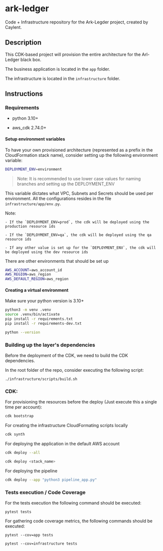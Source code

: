 # ark-ledger

Code + Infrastructure repository for the Ark-Legder project, created by Caylent.

## Description

This CDK-based project will provision the entire architecture for the Arl-Ledger black box.

The business application is located in the `app` folder.

The infrastructure is located in the `infrastructure` folder.

## Instructions

### Requirements

- python 3.10+

- aws_cdk 2.74.0+

#### Setup environment variables

To have your own provisioned architecture (represented as a prefix in the CloudFormation stack name), consider setting up the following environment variable:

```bash
DEPLOYMENT_ENV=environment
```

> Note: It is recommended to use lower case values for naming branches and setting up the DEPLOYMENT_ENV

This variable dictates what VPC, Subnets and Secrets should be used per environment.
All the configurations resides in the file `infrastructure/app/env.py`.

Note:

    - If the `DEPLOYMENT_ENV=prod`, the cdk will be deployed using the production resource ids

    - If the `DEPLOYMENT_ENV=qa`, the cdk will be deployed using the qa resource ids

    - If any other value is set up for the `DEPLOYMENT_ENV`, the cdk will be deployed using the dev resource ids


There are other environments that should be set up
```bash
AWS_ACCOUNT=aws_account_id
AWS_REGION=aws_region
AWS_DEFAULT_REGION=aws_region
```

#### Creating a virtual environment

Make sure your python version is 3.10+

```bash
python3 -m venv .venv
source .venv/bin/activate
pip install -r requirements.txt
pip install -r requirements-dev.txt

python --version
```

### Building up the layer's dependencies

Before the deployment of the CDK, we need to build the CDK dependencies.

In the root folder of the repo, consider executing the following script:

```
./infrastructure/scripts/build.sh
```

### CDK:

For provisioning the resources before the deploy (Just execute this a single time per account):
```bash
cdk bootstrap
```

For creating the infrastructure CloudFormating scripts locally
```bash
cdk synth
```

For deploying the application in the default AWS account
```bash
cdk deploy --all

cdk deploy <stack_name>
```

For deploying the pipeline
```bash
cdk deploy --app "python3 pipeline_app.py"
```

### Tests execution / Code Coverage

For the tests execution the following command should be executed:
```
pytest tests
```

For gathering code coverage metrics, the following commands should be executed:
```
pytest --cov=app tests

pytest --cov=infrastructure tests
```
